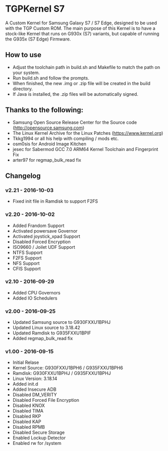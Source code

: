 # TGPKernel S7
A Custom Kernel for Samsung Galaxy S7 / S7 Edge, designed to be used with the TGP Custom ROM. 
The main purpose of this Kernel is to have a stock-like Kernel that runs on G930x (S7) 
variants, but capable of running the G935x (S7 Edge) Firmware. 


## How to use
- Adjust the toolchain path in build.sh and Makefile to match the path on your system. 
- Run build.sh and follow the prompts.
- When finished, the new .img or .zip file will be created in the build directory.
- If Java is installed, the .zip files will be automatically signed.


## Thanks to the following:
- Samsung Open Source Release Center for the Source code (http://opensource.samsung.com)
- The Linux Kernel Archive for the Linux Patches (https://www.kernel.org)
- Tkkg1994 or all his help with compiling / mods etc.
- osm0sis for Android Image Kitchen
- jesec for Sabermod GCC 7.0 ARM64 Kernel Toolchain and Fingerprint Fix
- arter97 for regmap_bulk_read fix


## Changelog

### v2.21 - 2016-10-03
- Fixed init file in Ramdisk to support F2FS

### v2.20 - 2016-10-02
- Added Frandom Support
- Activated powersave Governor
- Activated joystick_xpad Support
- Disabled Forced Encryption
- ISO9660 / Joilet UDF Support
- NTFS Support
- F2FS Support
- NFS Support
- CFIS Support

### v2.10 - 2016-09-29
- Added CPU Governors
- Added IO Schedulers

### v2.00 - 2016-09-25
- Updated Samsung source to G930FXXU1BPHJ
- Updated Linux source to 3.18.42
- Updated Ramdisk to G935FXXU1BPIF
- Added regmap_bulk_read fix

### v1.00 - 2016-09-15
- Initial Relase
- Kernel Source: G930FXXU1BPH6 / G935FXXU1BPH6
- Ramdisk: G930FXXU1BPHJ / G935FXXU1BPHJ
- Linux Version: 3.18.14
- Added init.d
- Added Insecure ADB
- Disabled DM_VERITY
- Disabled Forced File Encryption
- Disabled KNOX
- Disabled TIMA
- Disabled RKP
- Disabled KAP
- Disabled RPMB
- Disabled Secure Storage
- Enabled Lockup Detector
- Enabled rw for /system

